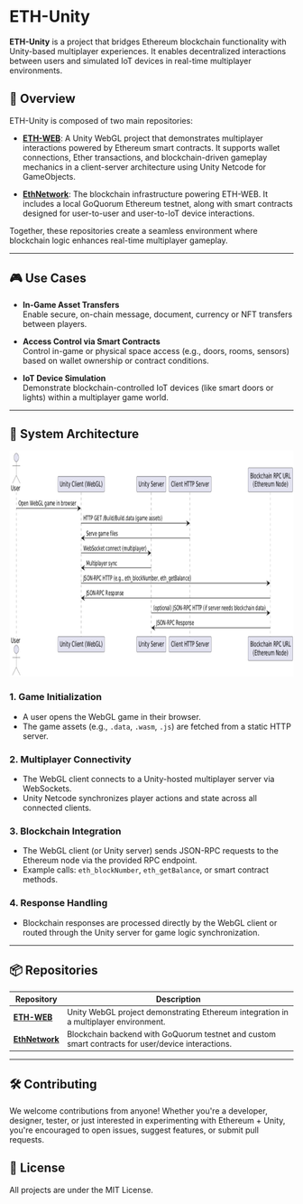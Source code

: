 # ETH-Unity

**ETH-Unity** is a project that bridges Ethereum blockchain functionality with Unity-based multiplayer experiences. It enables decentralized interactions between users and simulated IoT devices in real-time multiplayer environments.

## 🚀 Overview

ETH-Unity is composed of two main repositories:

- [**ETH-WEB**](https://github.com/ETH-Unity/ETH-WEB): A Unity WebGL project that demonstrates multiplayer interactions powered by Ethereum smart contracts. It supports wallet connections, Ether transactions, and blockchain-driven gameplay mechanics in a client-server architecture using Unity Netcode for GameObjects.

- [**EthNetwork**](https://github.com/ETH-Unity/EthNetwork): The blockchain infrastructure powering ETH-WEB. It includes a local GoQuorum Ethereum testnet, along with smart contracts designed for user-to-user and user-to-IoT device interactions.

Together, these repositories create a seamless environment where blockchain logic enhances real-time multiplayer gameplay.

---

## 🎮 Use Cases

- **In-Game Asset Transfers**  
  Enable secure, on-chain message, document, currency or NFT transfers between players.

- **Access Control via Smart Contracts**  
  Control in-game or physical space access (e.g., doors, rooms, sensors) based on wallet ownership or contract conditions.

- **IoT Device Simulation**  
  Demonstrate blockchain-controlled IoT devices (like smart doors or lights) within a multiplayer game world.

---

## 🔁 System Architecture

<img src="https://github.com/ETH-Unity/.github/blob/1fc4a72141f8124512eef9966340ba0f488401fd/dataflow.png" height="400" alt="Data Flow Diagram">

### 1. Game Initialization
- A user opens the WebGL game in their browser.
- The game assets (e.g., `.data`, `.wasm`, `.js`) are fetched from a static HTTP server.

### 2. Multiplayer Connectivity
- The WebGL client connects to a Unity-hosted multiplayer server via WebSockets.
- Unity Netcode synchronizes player actions and state across all connected clients.

### 3. Blockchain Integration
- The WebGL client (or Unity server) sends JSON-RPC requests to the Ethereum node via the provided RPC endpoint.
- Example calls: `eth_blockNumber`, `eth_getBalance`, or smart contract methods.

### 4. Response Handling
- Blockchain responses are processed directly by the WebGL client or routed through the Unity server for game logic synchronization.

---

## 📦 Repositories

| Repository | Description |
|------------|-------------|
| [**ETH-WEB**](https://github.com/ETH-Unity/ETH-WEB) | Unity WebGL project demonstrating Ethereum integration in a multiplayer environment. |
| [**EthNetwork**](https://github.com/ETH-Unity/EthNetwork) | Blockchain backend with GoQuorum testnet and custom smart contracts for user/device interactions. |

---

## 🛠️ Contributing

We welcome contributions from anyone! Whether you're a developer, designer, tester, or just interested in experimenting with Ethereum + Unity, you're encouraged to open issues, suggest features, or submit pull requests.

## 📄 License

All projects are under the MIT License.

